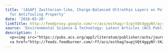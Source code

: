 ```yaml
---
title: '[ASAP] Zwitterion-like, Charge-Balanced Ultrathin Layers on Polymeric Membranes
  for Antifouling Property'
date: '2018-03-20'
linkTitle: http://feedproxy.google.com/~r/acs/esthag/~3/pjVQt4ggyNY/acs.est.7b06183
source: 'Environmental Science & Technology: Latest Articles (ACS Publications)'
description: |-
  <p><img src="https://pubs.acs.org/appl/literatum/publisher/achs/journals/content/esthag/0/esthag.ahead-of-print/acs.est.7b06183/20180320/images/medium/es-2017-06183t_0009.gif" alt="TOC Graphic"/></p><div><cite>Environmental Science & Technology</cite></div><div>DOI: 10.1021/acs.est.7b06183</div><div class="feedflare">
  <a href="http://feeds.feedburner.com/~ff/acs/esthag?a=pjVQt4ggyNY:tKz_d99atww:yIl2AUoC8zA"><img src="http://feeds.feedburner.com/~ff/acs/esthag?d=yIl2AUoC8zA" border="0"></img></a>
---
```

